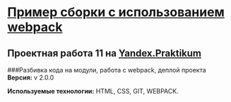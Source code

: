 # [Пример сборки с использованием webpack](https://t0nyhat.github.io/mesto/)
## Проектная работа 11 на [Yandex.Praktikum](https://praktikum.yandex.ru)
###Разбивка кода на модули, работа с webpack, деплой проекта
**Версия:** v 2.0.0

**Используемые технологии:** HTML, CSS, GIT, WEBPACK.

